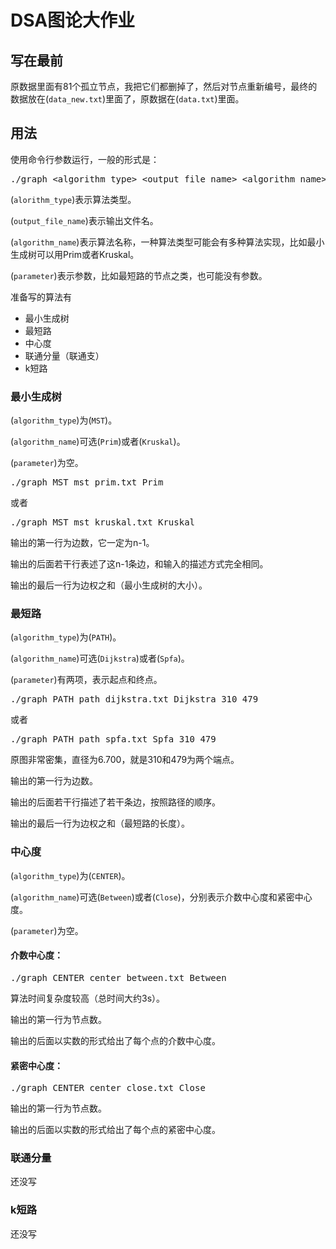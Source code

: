 # DSA图论大作业
## 写在最前
原数据里面有81个孤立节点，我把它们都删掉了，然后对节点重新编号，最终的数据放在(`data_new.txt`)里面了，原数据在(`data.txt`)里面。
## 用法
使用命令行参数运行，一般的形式是：
<pre>
./graph &lt;algorithm_type&gt; &lt;output_file_name&gt; &lt;algorithm_name&gt; &lt;parameter1&gt; &lt;parameter2&gt; …
</pre>
(`alorithm_type`)表示算法类型。

(`output_file_name`)表示输出文件名。

(`algorithm_name`)表示算法名称，一种算法类型可能会有多种算法实现，比如最小生成树可以用Prim或者Kruskal。

(`parameter`)表示参数，比如最短路的节点之类，也可能没有参数。

准备写的算法有

* 最小生成树
* 最短路
* 中心度
* 联通分量（联通支）
* k短路

### 最小生成树
(`algorithm_type`)为(`MST`)。

(`algorithm_name`)可选(`Prim`)或者(`Kruskal`)。

(`parameter`)为空。

<pre>
./graph MST mst_prim.txt Prim
</pre>
或者
<pre>
./graph MST mst_kruskal.txt Kruskal
</pre>
输出的第一行为边数，它一定为n-1。

输出的后面若干行表述了这n-1条边，和输入的描述方式完全相同。

输出的最后一行为边权之和（最小生成树的大小）。

### 最短路
(`algorithm_type`)为(`PATH`)。

(`algorithm_name`)可选(`Dijkstra`)或者(`Spfa`)。

(`parameter`)有两项，表示起点和终点。
<pre>
./graph PATH path_dijkstra.txt Dijkstra 310 479
</pre>
或者
<pre>
./graph PATH path_spfa.txt Spfa 310 479
</pre>
原图非常密集，直径为6.700，就是310和479为两个端点。

输出的第一行为边数。

输出的后面若干行描述了若干条边，按照路径的顺序。

输出的最后一行为边权之和（最短路的长度）。

### 中心度
(`algorithm_type`)为(`CENTER`)。

(`algorithm_name`)可选(`Between`)或者(`Close`)，分别表示介数中心度和紧密中心度。

(`parameter`)为空。

#### 介数中心度：
<pre>
./graph CENTER center_between.txt Between
</pre>
算法时间复杂度较高（总时间大约3s）。

输出的第一行为节点数。

输出的后面以实数的形式给出了每个点的介数中心度。

#### 紧密中心度：
<pre>
./graph CENTER center_close.txt Close
</pre>
输出的第一行为节点数。

输出的后面以实数的形式给出了每个点的紧密中心度。

### 联通分量
还没写
### k短路
还没写

